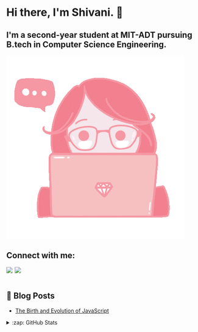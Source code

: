 # Hi there, I'm Shivani. 👋
<!--
**shivanisorte/shivanisorte** is a ✨ _special_ ✨ repository because its `README.md` (this file) appears on your GitHub profile.

Here are some ideas to get you started:

- 🔭 I’m currently working on ...
- 🌱 I’m currently learning ...
- 👯 I’m looking to collaborate on ...
- 🤔 I’m looking for help with ...
- 💬 Ask me about ...
- 📫 How to reach me: ...
- 😄 Pronouns: ...
- ⚡ Fun fact: ...
-->

## I'm a second-year student at MIT-ADT pursuing B.tech in Computer Science Engineering.
![Shivani Sorte](images/girl.gif)
## Connect with me:
[<img align="left" width="22px" src="https://cdn.jsdelivr.net/npm/simple-icons@v3/icons/twitter.svg" />][twitter]
[<img align="left" width="22px" src="https://cdn.jsdelivr.net/npm/simple-icons@v3/icons/linkedin.svg" />][linkedin]
<br />
<br />
## 📕 Blog Posts

- [The Birth and Evolution of JavaScript](https://blog.codestrike.in/the-birth-and-evolution-of-javascript)
<details>
  <summary>:zap: GitHub Stats</summary>

  <img align="left" alt="codeSTACKr's GitHub Stats" src="https://github-readme-stats.codestackr.vercel.app/api?username=shivanisorte&show_icons=true&hide_border=true" />

</details>


[twitter]: https://twitter.com/ShivaniSorte
[linkedin]: https://www.linkedin.com/in/shivani-sorte-2423b91b2/
